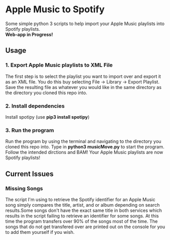 # Apple Music to Spotify <br>
 Some simple python 3 scripts to help import your Apple Music playlists into Spotify playlists. <br >
 **Web-app in Progress!** <br>
 
## Usage
### 1. Export Apple Music playlists to XML File <br >
The first step is to select the playlist you want to import over and export it as an XML file. You do this buy selecting File -> Library -> Export Playlist. Save the resulting file as whatever you would like in the same directory as the directory you cloned this repo into. <br>

### 2. Install dependencies <br >
Install spotipy (use **pip3 install spotipy**) <br >

### 3. Run the program <br >
Run the program by using the terminal and navigating to the directory you cloned this repo into. Type in **python3 musicMove.py** to start the program. Follow the intended dirctions and BAM! Your Apple Music playlists are now Spotify playlists! <br >

## Current Issues
### Missing Songs <br >
The script I'm using to retrieve the Spotify identifier for an Apple Music song simply compares the title, artist, and or album depending on search results.Some songs don't have the exact same title in both services which results in the script failing to retrieve an identifier for some songs. At this time the program transfers over 90% of the songs most of the time. The songs that do not get transfered over are printed out on the console for you to add them yourself if you wish.





